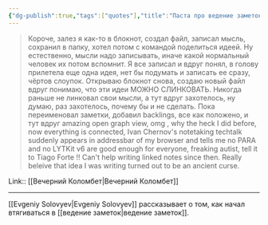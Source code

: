 ```yaml
---
{"dg-publish":true,"tags":["quotes"],"title":"Паста про ведение заметок","date":"2022-08-16T23:14:36+03:00","modified_at":"2022-08-16T23:15:39+03:00","permalink":"/quotes/202208162255/","dgHomeLink":false,"dgPassFrontmatter":true}
---
```



> Короче, залез я как-то в блокнот, создал файл, записал мысль, сохранил в папку, хотел потом c командой поделиться идеей. Ну естественно, мысли надо записывать, иначе какой нормальный человек их потом вспомнит. Я все записал и вдруг понял, в голову прилетела еще одна идея, нет бы подумать и записать ее сразу, чёртов слоупок. Открываю блокнот снова, создаю новый файл вдруг понимаю, что эти идеи МОЖНО СЛИНКОВАТЬ. Никогда раньше не линковал свои мысли, а тут вдруг захотелось, ну думаю, раз захотелось, почему бы и не сделать. Пока переименовал заметки, добавил backlings, все как положено, и тут вдруг amazing open graph view, omg , why the heck I did before, now everything is connected, Ivan Chernov's notetaking techtalk suddenly appears in addressbar of my browser and tells me no PARA and no LYTKit v6 are good enough for everyone, freaking autist, tell it to Tiago Forte !! Can't help writing linked notes since then. Really beleive that idea I was writing turned out to be an ancient curse.

Link:: [[Вечерний Коломбет|Вечерний Коломбет]]

---

[[Evgeniy Solovyev|Evgeniy Solovyev]] рассказывает о том, как начал втягиваться в [[ведение заметок|ведение заметок]].
